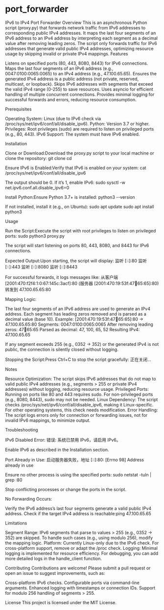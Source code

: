 # port_forwarder

IPv6 to IPv4 Port Forwarder
Overview
This is an asynchronous Python script (proxy.py) that forwards network traffic from IPv6 addresses to corresponding public IPv4 addresses. It maps the last four segments of an IPv6 address to an IPv4 address by interpreting each segment as a decimal value after removing leading zeros. The script only forwards traffic for IPv6 addresses that generate valid public IPv4 addresses, optimizing resource usage by skipping invalid or private IPv4 mappings.
Features

Listens on specified ports (80, 443, 8080, 8443) for IPv6 connections.
Maps the last four segments of an IPv6 address (e.g., 0047:0100:0065:0065) to an IPv4 address (e.g., 47.100.65.65).
Ensures the generated IPv4 address is a public address (not private, reserved, multicast, or loopback).
Skips IPv6 addresses with segments that exceed the valid IPv4 range (0-255) to save resources.
Uses asyncio for efficient handling of multiple concurrent connections.
Provides minimal logging for successful forwards and errors, reducing resource consumption.

Prerequisites

Operating System: Linux (due to IPv6 check via /proc/sys/net/ipv6/conf/all/disable_ipv6).
Python: Version 3.7 or higher.
Privileges: Root privileges (sudo) are required to listen on privileged ports (e.g., 80, 443).
IPv6 Support: The system must have IPv6 enabled.

Installation

Clone or Download:Download the proxy.py script to your local machine or clone the repository:
git clone <repository-url>
cd <repository-directory>


Ensure IPv6 is Enabled:Verify that IPv6 is enabled on your system:
cat /proc/sys/net/ipv6/conf/all/disable_ipv6

The output should be 0. If it’s 1, enable IPv6:
sudo sysctl -w net.ipv6.conf.all.disable_ipv6=0


Install Python:Ensure Python 3.7+ is installed:
python3 --version

If not installed, install it (e.g., on Ubuntu):
sudo apt update
sudo apt install python3



Usage

Run the Script:Execute the script with root privileges to listen on privileged ports:
sudo python3 proxy.py

The script will start listening on ports 80, 443, 8080, and 8443 for IPv6 connections.

Expected Output:Upon starting, the script will display:
监听 [::]:80
监听 [::]:443
监听 [::]:8080
监听 [::]:8443

For successful forwards, it logs messages like:
从客户端 [2001:470:f2f4:1:0:67:145c:3acf]:80 (服务器 [2001:470:19:53f:47:100:65:65]:80) 转发到 47.100.65.65:80


Mapping Logic:

The last four segments of an IPv6 address are used to generate an IPv4 address.
Each segment has leading zeros removed and is parsed as a decimal value (base 10).
Example: [2001:470:19:53f:47:100:65:65]:80 → 47.100.65.65:80
Segments: 0047:0100:0065:0065
After removing leading zeros: 47:100:65:65
Parsed as decimal: 47, 100, 65, 52
Resulting IPv4: 47.100.65.65


If any segment exceeds 255 (e.g., 0352 → 352) or the generated IPv4 is not public, the connection is silently closed without logging.


Stopping the Script:Press Ctrl+C to stop the script gracefully:
正在关闭...



Notes

Resource Optimization: The script skips IPv6 addresses that do not map to valid public IPv4 addresses (e.g., segments > 255 or private IPv4 addresses) without logging, reducing resource usage.
Privileged Ports: Running on ports like 80 and 443 requires sudo. For non-privileged ports (e.g., 8080, 8443), sudo may not be needed.
Linux Dependency: The script checks /proc/sys/net/ipv6/conf/all/disable_ipv6, making it Linux-specific. For other operating systems, this check needs modification.
Error Handling: The script logs errors only for connection or forwarding issues, not for invalid IPv6 mappings, to minimize output.

Troubleshooting

IPv6 Disabled Error:
错误: 系统已禁用 IPv6，请启用 IPv6。

Enable IPv6 as described in the Installation section.

Port Already in Use:
启动服务器失败，地址 [::]:80: [Errno 98] Address already in use

Ensure no other process is using the specified ports:
sudo netstat -tuln | grep :80

Stop conflicting processes or change the ports in the script.

No Forwarding Occurs:

Verify the IPv6 address’s last four segments generate a valid public IPv4 address.
Check if the target IPv4 address is reachable:ping 47.100.65.65





Limitations

Segment Range: IPv6 segments that parse to values > 255 (e.g., 0352 → 352) are skipped. To handle such cases (e.g., using modulo 256), modify the mapping logic.
Platform: Currently Linux-only due to the IPv6 check. For cross-platform support, remove or adapt the /proc check.
Logging: Minimal logging is implemented for resource efficiency. For debugging, you can add more detailed logs in the handle_client function.

Contributing
Contributions are welcome! Please submit a pull request or open an issue to suggest improvements, such as:

Cross-platform IPv6 checks.
Configurable ports via command-line arguments.
Enhanced logging with timestamps or connection IDs.
Support for modulo 256 handling of segments > 255.

License
This project is licensed under the MIT License.

